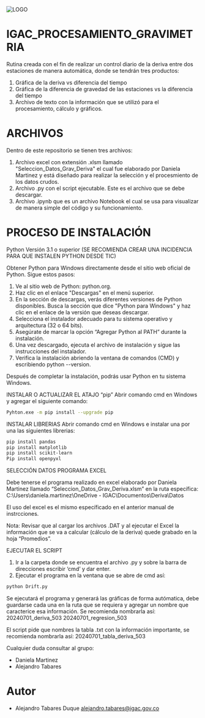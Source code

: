 ![LOGO](https://github.com/atabaresd/Procesamiento_Gravimetria2.0/assets/166018827/33f6d12f-e094-44b5-8056-3a8207e5209d)

# IGAC_PROCESAMIENTO_GRAVIMETRIA

Rutina creada con el fin de realizar un control diario de la deriva entre dos estaciones de manera automática, donde se tendrán tres productos:
1. Gráfica de la deriva vs diferencia del tiempo
2. Gráfica de la diferencia de gravedad de las estaciones vs la diferencia del tiempo
3. Archivo de texto con la información que se utilizó para el procesamiento, cálculo y gráficos.

# ARCHIVOS

Dentro de este repositorio se tienen tres archivos:
1. Archivo excel con extensión .xlsm llamado "Seleccion_Datos_Grav_Deriva" el cual fue elaborado por Daniela Martinez y está diseñado para realizar la selección y el procesmiento de los datos crudos.
2. Archivo .py con el script ejecutable. Este es el archivo que se debe descargar.
3. Archivo .ipynb que es un archivo Notebook el cual se usa para visualizar de manera simple del código y su funcionamiento.

# PROCESO DE INSTALACIÓN

Python Versión 3.1 o superior (SE RECOMIENDA CREAR UNA INCIDENCIA PARA QUE INSTALEN PYTHON DESDE TIC) 

Obtener Python para Windows directamente desde el sitio web oficial de Python. Sigue estos pasos: 
 
1. Ve al sitio web de Python: python.org. 
2. Haz clic en el enlace "Descargas" en el menú superior. 
3. En la sección de descargas, verás diferentes versiones de Python disponibles. Busca la sección que dice "Python para Windows" y haz clic en el enlace de la versión que deseas descargar. 
4. Selecciona el instalador adecuado para tu sistema operativo y arquitectura (32 o 64 bits). 
5. Asegúrate de marcar la opción “Agregar Python al PATH” durante la instalación. 
6. Una vez descargado, ejecuta el archivo de instalación y sigue las instrucciones del instalador. 
7. Verifica la instalación abriendo la ventana de comandos (CMD) y escribiendo python --version. 
  
Después de completar la instalación, podrás usar Python en tu sistema Windows.

INSTALAR O ACTUALIZAR EL ATAJO “pip” 
Abrir comando cmd en Windows y agregar el siguiente comando: 
```bash
Pyhton.exe -m pip install --upgrade pip
```

INSTALAR LIBRERIAS 
Abrir comando cmd en Windows e instalar una por una las siguientes librerias: 
```bash
pip install pandas 
pip install matplotlib 
pip install scikit-learn 
Pip install openpyxl 
```

SELECCIÓN DATOS PROGRAMA EXCEL 

Debe tenerse el programa realizado en excel elaborado por Daniela Martinez llamado “Seleccion_Datos_Grav_Deriva.xlsm” en la ruta específica: C:\Users\daniela.martinez\OneDrive - IGAC\Documentos\Deriva\Datos 

El uso del excel es el mismo específicado en el anterior manual de instrcciones. 

Nota: Revisar que al cargar los archivos .DAT y al ejecutar el Excel la información que se va a calcular (cálculo de la deriva) quede grabado en la hoja “Promedios”.

EJECUTAR EL SCRIPT 

1. Ir a la carpeta donde se encuentra el archivo .py y sobre la barra de direcciones escribir ‘cmd’ y dar enter. 
2. Ejecutar el programa en la ventana que se abre de cmd así:
```bash
python Drift.py
```
Se ejecutará el programa y generará las gráficas de forma autómatica, debe guardarse cada una en la ruta que se requiera y agregar un nombre que caracterice esa información. Se recomienda nombrarla así: 
20240701_deriva_503 
20240701_regresion_503 
 

El script pide que nombres la tabla .txt con la información importante, se recomienda nombrarla así: 
20240701_tabla_deriva_503

Cualquier duda consultar al grupo:
- Daniela Martinez
- Alejandro Tabares


# Autor
- Alejandro Tabares Duque alejandro.tabares@igac.gov.co

